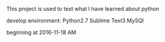 This project is used to test what I have learned about python

develop environment:
    Python2.7
    Sublime Text3
    MySQl

beginning at 2016-11-18 AM

